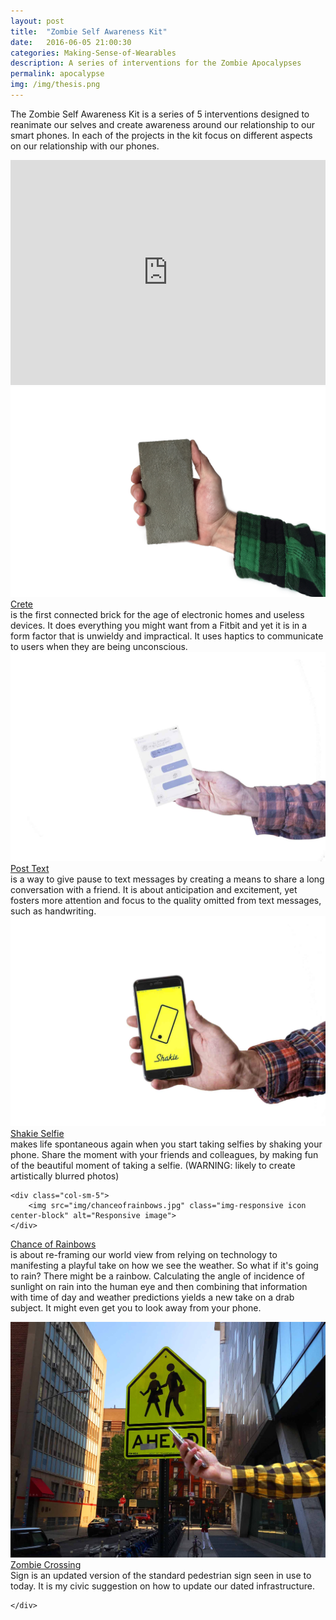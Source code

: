 ```yaml
---
layout: post
title:  "Zombie Self Awareness Kit"
date:   2016-06-05 21:00:30
categories: Making-Sense-of-Wearables
description: A series of interventions for the Zombie Apocalypses
permalink: apocalypse
img: /img/thesis.png
---
```

<div class="row">

<div class="col-sm-10">
		<p>
			The Zombie Self Awareness Kit is a series of 5 interventions designed to reanimate our selves and create awareness around our relationship to our smart phones. In each of the projects in the kit focus on different aspects on our relationship with our phones.
		</p>
</div>
<iframe src="https://player.vimeo.com/video/166993010" width="100%" height="360" frameborder="0" webkitallowfullscreen mozallowfullscreen allowfullscreen></iframe>
</div>
<div class="row p-break">
	
<div class="col-sm-5">
	<img src="img/crete.png" class="img-responsive icon center-block" alt="Responsive image">
</div>
<div class="col-sm-5 center-block">
	<a href="http://www.samsadtler.com/crete">Crete </a>
	<br>
	is the first connected brick for the age of electronic homes and useless devices. It does everything you might want from a Fitbit and yet it is in a form factor that is unwieldy and impractical. It uses haptics to communicate to users when they are being unconscious.
	<br>
</div>
</div>
<div class="row p-break">
	<div class="col-sm-5">
		<img src="img/post-text.jpg" class="img-responsive icon center-block" alt="Responsive image">
	</div>
		
<div class="col-sm-5">
	<a href="http://www.samsadtler.com/posttext">Post Text</a>
	<br>
	is a way to give pause to text messages by creating a means to share a long conversation with a friend. It is about anticipation and excitement, yet fosters more attention and focus to the quality omitted from text messages, such as handwriting.
</div>
</div>
<div class="row">

<div class="col-sm-5">
		<img src="img/shakie-hand.jpg" class="img-responsive icon center-block" alt="Responsive image">
</div>
<div class="col-sm-5">
		<a href="http://www.samsadtler.com/shakie">Shakie Selfie</a> 
		<br>
		makes life spontaneous again when you start taking selfies by shaking your phone. Share the moment with your friends and colleagues, by making fun of the beautiful moment of taking a selfie. (WARNING: likely to create artistically blurred photos)
	</div>
</div>
<div class="row p-break">

	<div class="col-sm-5">
		<img src="img/chanceofrainbows.jpg" class="img-responsive icon center-block" alt="Responsive image">
	</div>

<div class="col-sm-5">
		<p>
			<a href="http://www.samsadtler.com/rainbows">Chance of Rainbows</a> 
			<br>
			is about re-framing our world view from relying on technology to manifesting a playful take on how we see the weather. So what if it's going to rain? There might be a rainbow. Calculating the angle of incidence of sunlight on rain into the human eye and then combining that information with time of day and weather predictions yields a new take on a drab subject. It might even get you to look away from your phone.
		</p>
	</div>
</div>
<div class="row p-break">	
	<div class="col-sm-5">
		<img src="img/zombie-hand.jpg" class="img-responsive icon center-block" alt="Responsive image">
	</div>
	<div class="col-sm-5">
		<a href="http://www.samsadtler.com/zombie">Zombie Crossing </a>
		<br>
		Sign is an updated version of the standard pedestrian sign seen in use to today. It is my civic suggestion on how to update our dated infrastructure.
					
	</div>
</div>




